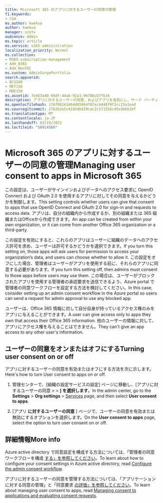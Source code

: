 ```yaml
---
title: Microsoft 365 のアプリに対するユーザーの同意の管理
f1.keywords:
- CSH
ms.author: kwekua
author: kwekua
manager: scotv
audience: Admin
ms.topic: article
ms.service: o365-administration
localization_priority: Normal
ms.collection:
- M365-subscription-management
- Adm_O365
- Adm_NonTOC
ms.custom: AdminSurgePortfolio
search.appverid:
- BCS160
- MET150
- MOE150
ms.assetid: 7e453a40-66df-44ab-92a1-96786cb7fb34
description: アプリに対するユーザーの同意、およびアプリを有効にし、サード パーティ製アプリがユーザーの Microsoft 365 情報にアクセスできる方法について説明します。
ms.openlocfilehash: 1f6f08161d6dd85964f07ec4d48f9f2cc23a1ead
ms.sourcegitcommit: 27b2b2e5c41934b918cac2c171556c45e36661bf
ms.translationtype: MT
ms.contentlocale: ja-JP
ms.lasthandoff: 03/19/2021
ms.locfileid: "50914560"
---
```

# <a name="managing-user-consent-to-apps-in-microsoft-365"></a><span data-ttu-id="442e8-103">Microsoft 365 のアプリに対するユーザーの同意の管理</span><span class="sxs-lookup"><span data-stu-id="442e8-103">Managing user consent to apps in Microsoft 365</span></span>

<span data-ttu-id="442e8-104">この設定は、ユーザーがサインインおよびデータへのアクセス要求に OpenID Connect および OAuth 2.0 を使用するアプリに対してその同意を与えるかどうかを制御します。</span><span class="sxs-lookup"><span data-stu-id="442e8-104">This setting controls whether users can give that consent to apps that use OpenID Connect and OAuth 2.0 for sign-in and requests to access data.</span></span> <span data-ttu-id="442e8-105">アプリは、自分の組織内から作成するか、別の組織または 365 組織またはOfficeから作成できます。</span><span class="sxs-lookup"><span data-stu-id="442e8-105">An app can be created from within your own organization, or it can come from another Office 365 organization or a third-party.</span></span>

<span data-ttu-id="442e8-106">この設定を有効にすると、これらのアプリはユーザーに組織のデータへのアクセス許可を求め、ユーザーは許可するかどうかを選択できます。</span><span class="sxs-lookup"><span data-stu-id="442e8-106">If you turn this setting on, those apps will ask users for permission to access your organization’s data, and users can choose whether to allow it.</span></span> <span data-ttu-id="442e8-107">この設定をオフにした場合、管理者はユーザーがアプリを使用する前に、それらのアプリに同意する必要があります。</span><span class="sxs-lookup"><span data-stu-id="442e8-107">If you turn this setting off, then admins must consent to those apps before users may use them.</span></span> <span data-ttu-id="442e8-108">この場合は、ユーザーがブロックされたアプリを使用する管理者の承認要求を送信できるよう、Azure portal で管理者の同意ワークフローを設定する方法を検討してください。</span><span class="sxs-lookup"><span data-stu-id="442e8-108">In this case, consider setting up an admin consent workflow in the Azure portal so users can send a request for admin approval to use any blocked app.</span></span>

<span data-ttu-id="442e8-109">ユーザーは、Office 365 情報に対して自分自身が持っているアクセス権のみをアプリに与えることができます。</span><span class="sxs-lookup"><span data-stu-id="442e8-109">A user can give access only to apps they own that access their Office 365 information.</span></span> <span data-ttu-id="442e8-110">他のユーザーの情報に対して、アプリにアクセス権を与えることはできません。</span><span class="sxs-lookup"><span data-stu-id="442e8-110">They can't give an app access to any other user's information.</span></span>

## <a name="turning-user-consent-on-or-off"></a><span data-ttu-id="442e8-111">ユーザーの同意をオンまたはオフにする</span><span class="sxs-lookup"><span data-stu-id="442e8-111">Turning user consent on or off</span></span>
<span data-ttu-id="442e8-112"><a name="__toc379982114"> </a></span><span class="sxs-lookup"><span data-stu-id="442e8-112"><a name="__toc379982114"> </a></span></span>

<span data-ttu-id="442e8-113">アプリに対するユーザーの同意を有効またはオフにする方法を次に示します。</span><span class="sxs-lookup"><span data-stu-id="442e8-113">Here's how to turn User consent to apps on or off.</span></span>

1. <span data-ttu-id="442e8-114">管理センターで、[組織の設定サービスの設定] ページに移動し、[アプリに対するユーザーの同意 \>   >  [](https://go.microsoft.com/fwlink/p/?linkid=2053743)**] を選択します**。</span><span class="sxs-lookup"><span data-stu-id="442e8-114">In the admin center, go to the **Settings** \> **Org settings** > [Services](https://go.microsoft.com/fwlink/p/?linkid=2053743) page, and then select **User consent to apps**.</span></span>

2. <span data-ttu-id="442e8-115">[アプリ **に対するユーザーの同意** ] ページで、ユーザーの同意を有効または無効にするオプションを選択します。</span><span class="sxs-lookup"><span data-stu-id="442e8-115">On the **User consent to apps** page, select the option to turn user consent on or off.</span></span>

## <a name="more-info"></a><span data-ttu-id="442e8-116">詳細情報</span><span class="sxs-lookup"><span data-stu-id="442e8-116">More info</span></span>
<span data-ttu-id="442e8-117"><a name="__toc379982114"> </a></span><span class="sxs-lookup"><span data-stu-id="442e8-117"><a name="__toc379982114"> </a></span></span>

<span data-ttu-id="442e8-118">Azure active directory で同意設定を構成する方法については、「管理者の同意ワークフローを構成 [する」を参照してください](/azure/active-directory/manage-apps/configure-admin-consent-workflow)。</span><span class="sxs-lookup"><span data-stu-id="442e8-118">To learn about how to configure your consent settings in Azure active directory, read [Configure the admin consent workflow](/azure/active-directory/manage-apps/configure-admin-consent-workflow).</span></span>

<span data-ttu-id="442e8-119">アプリに対するユーザーの同意を管理する方法については、「アプリケーションに対する同意の管理」と「同意要求 [の評価」を参照してください](/azure/active-directory/manage-apps/manage-consent-requests)。</span><span class="sxs-lookup"><span data-stu-id="442e8-119">To learn about managing user consent to apps, read [Managing consent to applications and evaluating consent requests](/azure/active-directory/manage-apps/manage-consent-requests).</span></span>